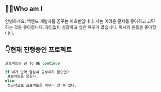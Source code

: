 ## 🤷‍♂️Who am I 

안녕하세요. 백엔드 개발자를 꿈꾸는 이호빈입니다. 저는 어려운 문제를 좋아하고 고민하는 것을 좋아합니다. 끊임없이 성장하고 싶은 욕구가 많습니다. 독서와 운동을 좋아합니다.






## 👇현재 진행중인 프로젝트 

 

```py
프로젝트는 곧 To BE continue

if 내가 만약 열심히 공부하지 않으면?:
 프로젝트를 못한다.
else:
 성공적으로 프로젝트를 마무리 할 수 있다.
```



